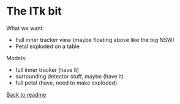 # The ITk bit

What we want:
- Full inner tracker view (maybe floating above like the big NSW)
- Petal exploded on a table

Models:
- full inner tracker (have it)
- surrounding detector stuff, maybe (have it)
- full petal (have, need to make exploded)

[Back to readme](README.md)